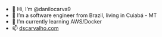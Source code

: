 - 👋 Hi, I’m @danilocarva9
- 👀 I’m a software engineer from Brazil, living in Cuiabá - MT
- 🌱 I’m currently learning AWS/Docker
- 📫 [dscarvalho.com](http://dscarvalho.com/)

<!---
danilocarva9/danilocarva9 is a ✨ special ✨ repository because its `README.md` (this file) appears on your GitHub profile.
You can click the Preview link to take a look at your changes.
--->
